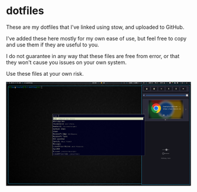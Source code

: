 # dotfiles
These are my dotfiles that I've linked using stow, and uploaded to GitHub.

I've added these here mostly for my own ease of use, but feel free to copy and use them if they are useful to you.

I do not guarantee in any way that these files are free from error, or that they won't cause you issues on your own system.

Use these files at your own risk.

![Screenshot](/screenshots/2025-07-19-121756_hyprshot.png)
